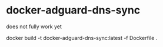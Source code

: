 # docker-adguard-dns-sync
does not fully work yet

docker build -t docker-adguard-dns-sync:latest -f Dockerfile .
